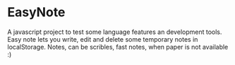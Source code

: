 # EasyNote

A javascript project to test some language features an development tools.
Easy note lets you write, edit and delete some temporary notes in localStorage. Notes, can be scribles, fast notes, when paper is not available :)

